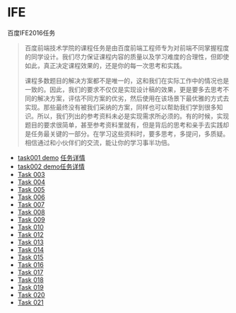 # IFE
百度IFE2016任务
> 百度前端技术学院的课程任务是由百度前端工程师专为对前端不同掌握程度的同学设计。我们尽力保证课程内容的质量以及学习难度的合理性，但即使如此，真正决定课程效果的，还是你的每一次思考和实践。
>
>
> 课程多数题目的解决方案都不是唯一的，这和我们在实际工作中的情况也是一致的。因此，我们的要求不仅仅是实现设计稿的效果，更是要多去思考不同的解决方案，评估不同方案的优劣，然后使用在该场景下最优雅的方式去实现。那些最终没有被我们采纳的方案，同样也可以帮助我们学到很多知识。所以，我们列出的参考资料未必是实现需求所必须的。有的时候，实现题目的要求很简单，甚至参考资料里就有，但是背后的思考和亲手去实践却是任务最关键的一部分。在学习这些资料时，要多思考，多提问，多质疑。相信通过和小伙伴们的交流，能让你的学习事半功倍。

- [task001 demo](https://lusg02.github.io/IFE/001/index.html) [任务详情](https://github.com/lusg02/IFE/blob/master/001/README.md)
- [task002 demo](https://lusg02.github.io/IFE/002/index.html)[任务详情](https://github.com/lusg02/IFE/blob/master/002/README.md)
- [Task 003](https://lusg02.github.io/IFE/003/index.html)
- [Task 004](https://lusg02.github.io/IFE/004/index.html)
- [Task 005](https://lusg02.github.io/IFE/005/index.html)
- [Task 006](https://lusg02.github.io/IFE/006/index.html)
- [Task 007](https://lusg02.github.io/IFE/007/index.html)
- [Task 008](https://lusg02.github.io/IFE/008/index.html)
- [Task 009](https://lusg02.github.io/IFE/009/index.html)
- [Task 010](https://lusg02.github.io/IFE/010/index.html)
- [Task 012](https://lusg02.github.io/IFE/012/index.html)
- [Task 013](https://lusg02.github.io/IFE/013/index.html)
- [Task 014](https://lusg02.github.io/IFE/014/index.html)
- [Task 015](https://lusg02.github.io/IFE/015/index.html)
- [Task 016](https://lusg02.github.io/IFE/016/index.html)
- [Task 017](https://lusg02.github.io/IFE/017/index.html)
- [Task 018](https://lusg02.github.io/IFE/018/index.html)
- [Task 019](https://lusg02.github.io/IFE/019/index.html)
- [Task 020](https://lusg02.github.io/IFE/020/index.html)
- [Task 021](https://lusg02.github.io/IFE/021/index.html)
